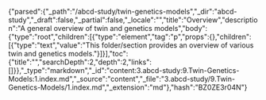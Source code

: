 {"parsed":{"_path":"/abcd-study/twin-genetics-models","_dir":"abcd-study","_draft":false,"_partial":false,"_locale":"","title":"Overview","description":"A general overview of twin and genetics models","body":{"type":"root","children":[{"type":"element","tag":"p","props":{},"children":[{"type":"text","value":"This folder/section provides an overview of various twin and genetics models."}]}],"toc":{"title":"","searchDepth":2,"depth":2,"links":[]}},"_type":"markdown","_id":"content:3.abcd-study:9.Twin-Genetics-Models:1.index.md","_source":"content","_file":"3.abcd-study/9.Twin-Genetics-Models/1.index.md","_extension":"md"},"hash":"BZ0ZE3r04N"}